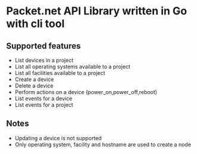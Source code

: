 # Packet.net API Library written in Go with cli tool

## Supported features

* List devices in a project
* List all operating systems available to a project
* List all facilities available to a project
* Create a device
* Delete a device
* Perform actions on a device (power_on,power_off,reboot)
* List events for a device
* List events for a project

## Notes

* Updating a device is not supported
* Only operating system, facility and hostname are used to create a node
